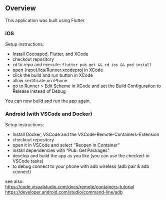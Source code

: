 ## Overview

This application was built using Flutter.

### iOS

Setup instructions:
- Install Cocoapod, Flutter, and XCode
- checkout repository
- `cd` to repo and execute: `flutter pub get && cd ios && pod install`
- open {repo}/ios/Runner.xcodeproj in XCode
- click the build and run button in XCode
- allow certificate on iPhone
- go to Runner > Edit Scheme in XCode and set the Build Configuration to Release instead of Debug

You can now build and run the app again.

### Android (with VSCode and Docker)
Setup instructions:
- Install Docker, VSCode and the VSCode-Remote-Containers-Extension
- checkout repository
- open it in VSCode and select "Reopen in Container"
- install dependencies with "Pub: Get Packages"
- develop and build the app as you like (you can use the checked-in VSCode tasks)
- to debug connect to your phone with adb wireless (adb pair & adb connect)

see also:  
https://code.visualstudio.com/docs/remote/containers-tutorial  
https://developer.android.com/studio/command-line/adb
